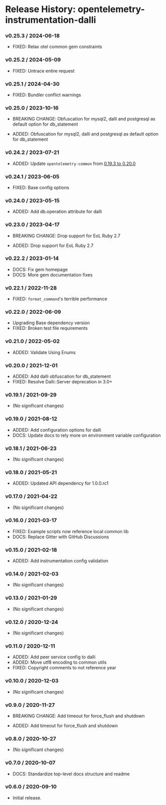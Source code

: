 # Release History: opentelemetry-instrumentation-dalli

### v0.25.3 / 2024-06-18

* FIXED: Relax otel common gem constraints

### v0.25.2 / 2024-05-09

* FIXED: Untrace entire request

### v0.25.1 / 2024-04-30

* FIXED: Bundler conflict warnings

### v0.25.0 / 2023-10-16

* BREAKING CHANGE: Obfuscation for mysql2, dalli and postgresql as default option for db_statement

* ADDED: Obfuscation for mysql2, dalli and postgresql as default option for db_statement

### v0.24.2 / 2023-07-21

* ADDED: Update `opentelemetry-common` from [0.19.3 to 0.20.0](https://github.com/open-telemetry/opentelemetry-ruby-contrib/pull/537)

### v0.24.1 / 2023-06-05

* FIXED: Base config options 

### v0.24.0 / 2023-05-15

* ADDED: Add db.operation attribute for dalli

### v0.23.0 / 2023-04-17

* BREAKING CHANGE: Drop support for EoL Ruby 2.7 

* ADDED: Drop support for EoL Ruby 2.7 

### v0.22.2 / 2023-01-14

* DOCS: Fix gem homepage 
* DOCS: More gem documentation fixes 

### v0.22.1 / 2022-11-28

* FIXED: `format_command`'s terrible performance 

### v0.22.0 / 2022-06-09

* Upgrading Base dependency version
* FIXED: Broken test file requirements 

### v0.21.0 / 2022-05-02

* ADDED: Validate Using Enums 

### v0.20.0 / 2021-12-01

* ADDED: Add dalli obfuscation for db_statement 
* FIXED: Resolve Dalli::Server deprecation in 3.0+ 

### v0.19.1 / 2021-09-29

* (No significant changes)

### v0.19.0 / 2021-08-12

* ADDED: Add configuration options for dalli 
* DOCS: Update docs to rely more on environment variable configuration 

### v0.18.1 / 2021-06-23

* (No significant changes)

### v0.18.0 / 2021-05-21

* ADDED: Updated API dependency for 1.0.0.rc1

### v0.17.0 / 2021-04-22

* (No significant changes)

### v0.16.0 / 2021-03-17

* FIXED: Example scripts now reference local common lib
* DOCS: Replace Gitter with GitHub Discussions

### v0.15.0 / 2021-02-18

* ADDED: Add instrumentation config validation

### v0.14.0 / 2021-02-03

* (No significant changes)

### v0.13.0 / 2021-01-29

* (No significant changes)

### v0.12.0 / 2020-12-24

* (No significant changes)

### v0.11.0 / 2020-12-11

* ADDED: Add peer service config to dalli
* ADDED: Move utf8 encoding to common utils
* FIXED: Copyright comments to not reference year

### v0.10.0 / 2020-12-03

* (No significant changes)

### v0.9.0 / 2020-11-27

* BREAKING CHANGE: Add timeout for force_flush and shutdown

* ADDED: Add timeout for force_flush and shutdown

### v0.8.0 / 2020-10-27

* (No significant changes)

### v0.7.0 / 2020-10-07

* DOCS: Standardize top-level docs structure and readme

### v0.6.0 / 2020-09-10

* Initial release.
